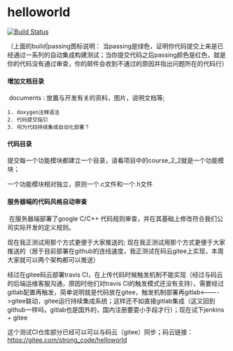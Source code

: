 #                         helloworld
[![Build Status](https://travis-ci.com/loodao/helloworld.svg?branch=master)](https://travis-ci.com/loodao/helloworld)

（上面的build|passing图标说明： 当passing是绿色，证明你代码提交上来是已经通过一系列的自动集成构建测试；当你提交代码之后passing颜色是红色，就是你的代码没有通过审查，你的邮件会收到不通过的原因并指出问题所在的代码行）

####  增加文档目录

​	documents : 放置与开发有关的资料，图片，说明文档等;

~~~
1. doxygen注释语法
2. 代码提交指引
3. 何为代码持续集成自动化部署？
~~~

#### 代码目录

​	提交每一个功能模块都建立一个目录，请看项目中的course_2_2就是一个功能模块；

一个功能模块相对独立，原则一个.c文件和一个.h文件

#### 服务器端的代码风格自动审查

​	    在服务器端部署了google C/C++ 代码规则审查，并在其基础上修改符合我们公司实际开发的定义规则。

 现在我正测试用那个方式更便于大家推送的; 现在我正测试用那个方式更便于大家推送的（居于目前部署在github的连线速度，我正测试在码云gitee上实现，本周大家就可以两个架构都可以推送）

经过在gitee码云部署travis CI，在上传代码时候触发机制不能实现（经过与码云的后端运维客服沟通，原因时他们对travis CI的触发模式还没有支持），需要经过gitlab配置再触发，简单说明就是代码放在gitee，触发机制部署再gitlab<---->gitee联动，gitee运行持续集成系统；这样还不如直接gitlab集成（这又回到github一样吗，gitlab也是国外的，国内注册要耍小手段才行）；现在试下jenkins + gitee 

这个测试CI仓库部分已经可以可以与码云（gitee）同步；码云链接：https://gitee.com/strong_code/helloworld
